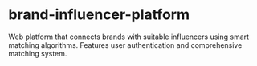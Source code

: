 # brand-influencer-platform
Web platform that connects brands with suitable influencers using smart matching algorithms. Features user authentication and comprehensive matching system.
